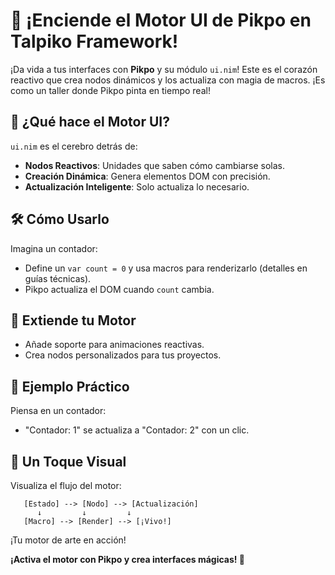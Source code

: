 # 🔁 ¡Enciende el Motor UI de Pikpo en Talpiko Framework!

¡Da vida a tus interfaces con **Pikpo** y su módulo `ui.nim`! Este es el corazón reactivo que crea nodos dinámicos y los actualiza con magia de macros. ¡Es como un taller donde Pikpo pinta en tiempo real!

## 🚀 ¿Qué hace el Motor UI?
`ui.nim` es el cerebro detrás de:
- **Nodos Reactivos**: Unidades que saben cómo cambiarse solas.
- **Creación Dinámica**: Genera elementos DOM con precisión.
- **Actualización Inteligente**: Solo actualiza lo necesario.

## 🛠️ Cómo Usarlo
Imagina un contador:
- Define un `var count = 0` y usa macros para renderizarlo (detalles en guías técnicas).
- Pikpo actualiza el DOM cuando `count` cambia.

## 🌱 Extiende tu Motor
- Añade soporte para animaciones reactivas.
- Crea nodos personalizados para tus proyectos.

## 🎉 Ejemplo Práctico
Piensa en un contador:
- "Contador: 1" se actualiza a "Contador: 2" con un clic.

## 🎨 Un Toque Visual
Visualiza el flujo del motor:
```
   [Estado] --> [Nodo] --> [Actualización]
      ↓         ↓         ↓
   [Macro] --> [Render] --> [¡Vivo!]
```
¡Tu motor de arte en acción!

**¡Activa el motor con Pikpo y crea interfaces mágicas! 🎨**